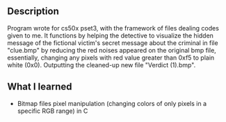 ## Description
Program wrote for cs50x pset3, with the framework of files dealing codes given to me.
It functions by helping the detective to visualize the hidden message of the fictional victim's secret message about the criminal in file "clue.bmp" by reducing the red noises appeared on the original bmp file, essentially, changing any pixels with red value greater than 0xf5 to plain white (0x0). Outputting the cleaned-up new file "Verdict (1).bmp".

## What I learned
* Bitmap files pixel manipulation (changing colors of only pixels in a specific RGB range) in C

